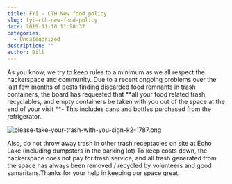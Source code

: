 ```yaml
---
title: FYI - CTH New food policy
slug: fyi-cth-new-food-policy
date: 2019-11-10 11:28:37
categories:
  - Uncategorized
description: ""
author: Bill
---
```



As you know, we try to keep rules to a minimum as we all respect the hackerspace and community. Due to a recent ongoing problems over the last few months of pests finding discarded food remnants in trash containers, the board has requested that **all your food related trash, recyclables, and empty containers be taken with you out of the space at the end of your visit **- This includes cans and bottles purchased from the refrigerator.

![please-take-your-trash-with-you-sign-k2-1787.png](/uploads/2019/11/please-take-your-trash-with-you-sign-k2-1787.png)

Also, do not throw away trash in other trash receptacles on site at Echo Lake (including dumpsters in the parking lot) To keep costs down, the hackerspace does not pay for trash service, and all trash generated from the space has always been removed / recycled by volunteers and good samaritans.Thanks for your help in keeping our space great.
